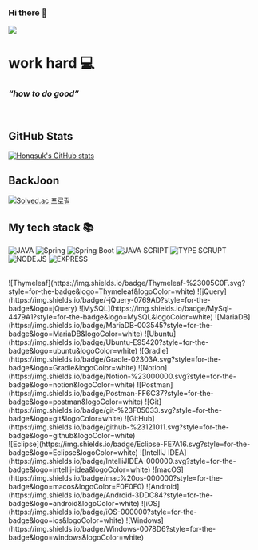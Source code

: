 ### Hi there 👋
<img src="http://jjal.download/files/1_9d92d56b39b74d01003643f3e85525bbfa3dbef0.gif">
<h1> work hard 💻</h1>
<h3><i>“how to do good”</i></h3>
<!--<h5>Linus</h5>-->
<!-- <p>
  <em>
    <h3>
    Content Creator at
      <a href="https://www.youtube.com/c/%EB%93%9C%EB%A6%BC%EC%BD%94%EB%94%A9by%EC%97%98%EB%A6%AC">
        드림코딩 by 엘리 <img src="https://user-images.githubusercontent.com/1569988/159397141-21463bc2-2acf-416b-aa15-235664556f34.png" height="30px" />
      </a>
    </h3>
  </em>
  <em>
  <h3>
    Instructor at 
    <a href="https://academy.dream-coding.com/">
      Dream Coding Academy 
      <img src="https://user-images.githubusercontent.com/1569988/159411473-79b779c5-b91f-4ded-9235-1f187e1ebec2.svg" height="30px"/>
    </a>
  </h3>
    </em>
  </em>
</p> -->

<br />


##  GitHub Stats

[![Hongsuk's GitHub stats](https://github-readme-stats.vercel.app/api?username=codingvegeta&show_icons=true&theme=great-gatsby)](https://github.com/anuraghazra/github-readme-stats)


## BackJoon

[![Solved.ac 프로필](http://mazassumnida.wtf/api/v2/generate_badge?boj=ghdtjr9209)](https://solved.ac/ghdtjr9209)

<h2> My tech stack 📚 </h2>

![JAVA](https://img.shields.io/badge/java-007396?style=for-the-badge&logo=java&logoColor=white)
![Spring](https://img.shields.io/badge/-spring-6DB33F?style=for-the-badge&logo=spring&logoColor=white)
![Spring Boot](https://img.shields.io/badge/-springboot-6DB33F?style=for-the-badge&logo=springboot&logoColor=white)
![JAVA SCRIPT](https://img.shields.io/badge/javascript-F7DF1E?style=for-the-badge&logo=javascript&logoColor=black)
![TYPE SCRUPT](https://img.shields.io/badge/Typescript-3178C6?style=for-the-badge&logo=typescript&logoColor=white)
![NODE.JS](https://img.shields.io/badge/node.js-339933?style=for-the-badge&logo=Node.js&logoColor=white)
![EXPRESS](https://img.shields.io/badge/express-000000?style=for-the-badge&logo=express&logoColor=white)

<br>
![Thymeleaf](https://img.shields.io/badge/Thymeleaf-%23005C0F.svg?style=for-the-badge&logo=Thymeleaf&logoColor=white)
![jQuery](https://img.shields.io/badge/-jQuery-0769AD?style=for-the-badge&logo=jQuery)
![MySQL](https://img.shields.io/badge/MySql-4479A1?style=for-the-badge&logo=MySQL&logoColor=white)
![MariaDB](https://img.shields.io/badge/MariaDB-003545?style=for-the-badge&logo=MariaDB&logoColor=white)
![Ubuntu](https://img.shields.io/badge/Ubuntu-E95420?style=for-the-badge&logo=ubuntu&logoColor=white)
![Gradle](https://img.shields.io/badge/Gradle-02303A.svg?style=for-the-badge&logo=Gradle&logoColor=white)
![Notion](https://img.shields.io/badge/Notion-%23000000.svg?style=for-the-badge&logo=notion&logoColor=white)
![Postman](https://img.shields.io/badge/Postman-FF6C37?style=for-the-badge&logo=postman&logoColor=white)
![Git](https://img.shields.io/badge/git-%23F05033.svg?style=for-the-badge&logo=git&logoColor=white)
![GitHub](https://img.shields.io/badge/github-%23121011.svg?style=for-the-badge&logo=github&logoColor=white)
<br>
![Eclipse](https://img.shields.io/badge/Eclipse-FE7A16.svg?style=for-the-badge&logo=Eclipse&logoColor=white)
![IntelliJ IDEA](https://img.shields.io/badge/IntelliJIDEA-000000.svg?style=for-the-badge&logo=intellij-idea&logoColor=white)
![macOS](https://img.shields.io/badge/mac%20os-000000?style=for-the-badge&logo=macos&logoColor=F0F0F0)
![Android](https://img.shields.io/badge/Android-3DDC84?style=for-the-badge&logo=android&logoColor=white)
![iOS](https://img.shields.io/badge/iOS-000000?style=for-the-badge&logo=ios&logoColor=white)
![Windows](https://img.shields.io/badge/Windows-0078D6?style=for-the-badge&logo=windows&logoColor=white)
<br>
